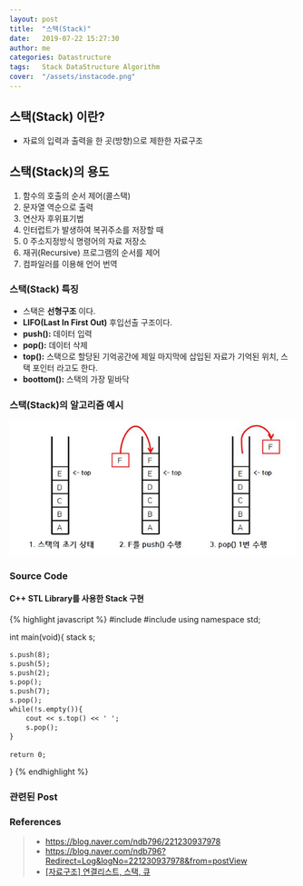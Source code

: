 ```yaml
---
layout: post
title:  "스택(Stack)"
date:   2019-07-22 15:27:30
author: me
categories: Datastructure
tags:	Stack DataStructure Algorithm
cover:  "/assets/instacode.png"
---
```


## 스택(Stack) 이란?
* 자료의 입력과 출력을 한 곳(방향)으로 제한한 자료구조


## 스택(Stack)의 용도 
1. 함수의 호출의 순서 제어(콜스택)
2. 문자열 역순으로 출력
3. 연산자 후위표기법
4. 인터럽트가 발생하여 복귀주소를 저장할 때
5. 0 주소지정방식 명령어의 자료 저장소
6. 재귀(Recursive) 프로그램의 순서를 제어
7. 컴파일러를 이용해 언어 번역



### 스택(Stack) 특징
* 스택은 __선형구조__ 이다.
* __LIFO(Last In First Out)__ 후입선출 구조이다.
* __push():__ 데이터 입력
* __pop():__ 데이터 삭제
* __top():__ 스택으로 할당된 기억공간에 제일 마지막에 삽입된 자료가 기억된 위치, 스택 포인터 라고도 한다.
* __boottom():__ 스택의 가장 밑바닥

### 스택(Stack)의 알고리즘 예시


<a href="/assets/images/sort/stack.JPG" data-lightbox="falcon9-large" data-title="Check out the image">
  <img src="/assets/images/sort/stack.JPG" title="Check out the image">
</a>


### Source Code


#### C++ STL Library를 사용한 Stack 구현


{% highlight javascript %}
#include <iostream>
#include <stack>
using namespace std;

int main(void){
	stack<int> s;
	
	s.push(8);
	s.push(5);
	s.push(2);
	s.pop();
	s.push(7);
	s.pop();
	while(!s.empty()){
		cout << s.top() << ' ';
		s.pop();
	}
	
	return 0;
}
{% endhighlight %}


### 관련된 Post


### References
> * <a href="https://blog.naver.com/ndb796/221230937978">https://blog.naver.com/ndb796/221230937978<a>
> * <a href="https://jeong-pro.tistory.com/97">https://blog.naver.com/ndb796?Redirect=Log&logNo=221230937978&from=postView<a>
> * <a href="https://m.blog.naver.com/PostView.nhn?blogId=c_18&logNo=10183843810&proxyReferer=https%3A%2F%2Fwww.google.com%2F">[자료구조] 연결리스트, 스택, 큐<a>


